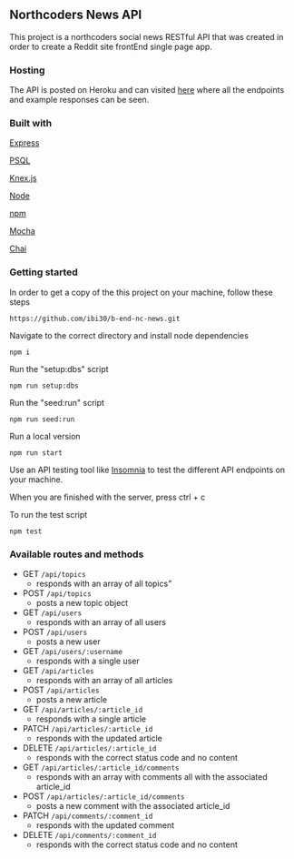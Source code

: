 ## Northcoders News API

This project is a northcoders social news RESTful API that was created in order to create a Reddit site frontEnd single page app.


### Hosting

The API is posted on Heroku and can visited [here](https://b-end-nc-news-app.herokuapp.com/api) where all the endpoints and example responses can be seen.

### Built with
[Express](https://expressjs.com/)

[PSQL](https://www.postgresql.org/docs/9.3/app-psql.html)

[Knex.js](https://knexjs.org/)

[Node](https://nodejs.org/en/)

[npm](https://www.npmjs.com/get-npm)

[Mocha](https://mochajs.org/)

[Chai](https://www.chaijs.com/)

### Getting started

In order to get a copy of the this project on your machine, follow these steps

```
https://github.com/ibi30/b-end-nc-news.git
```
Navigate to the correct directory and install node dependencies

```
npm i
```
Run the "setup:dbs" script

```
npm run setup:dbs
```
Run the "seed:run" script

```
npm run seed:run
```
Run a local version

```
npm run start
```
Use an API testing tool like [Insomnia](https://support.insomnia.rest/) to test the different API endpoints on your machine.

When you are finished with the server, press ctrl + c

To run the test script 

```
npm test
```

### Available routes and methods


* GET `/api/topics`
    * responds with an array of all topics"
* POST `/api/topics`
    * posts a new topic object
* GET `/api/users`
    * responds with an array of all users
* POST `/api/users`
    * posts a new user
* GET `/api/users/:username`
    * responds with a single user 
* GET `/api/articles`
    * responds with an array of all articles
* POST `/api/articles`
    * posts a new article
* GET `/api/articles/:article_id`
    * responds with a single article
* PATCH `/api/articles/:article_id`
    * responds with the updated article
* DELETE `/api/articles/:article_id`
    * responds with the correct status code and no content
* GET `/api/articles/:article_id/comments`
    * responds with an array with comments all with the associated article_id
* POST `/api/articles/:article_id/comments`
    * posts a new comment with the associated article_id
* PATCH `/api/comments/:comment_id`
    * responds with the updated comment
* DELETE `/api/comments/:comment_id`
    * responds with the correct status code and no content
